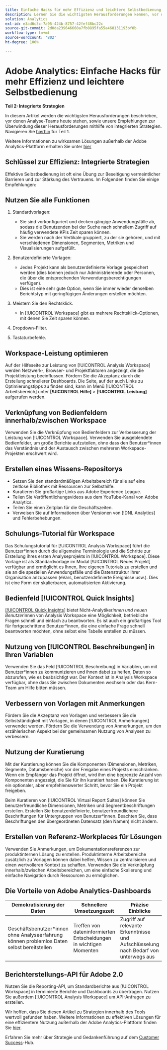 ```yaml
---
title: Einfache Hacks für mehr Effizienz und leichtere Selbstbedienung – Teil zwei
description: Lernen Sie die wichtigsten Herausforderungen kennen, vor denen Analytics-Teams heute stehen, und lernen Sie unsere Empfehlungen kennen, wie Sie sie mithilfe von integrierten Strategien bewältigen können.
solution: Analytics
exl-id: e3ad6c3c-7a95-424b-8757-42fef48bc22c
source-git-commit: 2d0da239646660a7fb0895fa55a468131193bf0b
workflow-type: tm+mt
source-wordcount: '802'
ht-degree: 100%

---
```


# Adobe Analytics: Einfache Hacks für mehr Effizienz und leichtere Selbstbedienung

**Teil 2: Integrierte Strategien**

In diesem Artikel werden die wichtigsten Herausforderungen beschrieben, vor denen Analyse-Teams heute stehen, sowie unsere Empfehlungen zur Überwindung dieser Herausforderungen mithilfe von integrierten Strategien. Navigieren Sie [hierhin](/help/strategy/analytics-simple-hacks-for-efficiency-part-one.md) für Teil 1.

Weitere Informationen zu wirksamen Lösungen außerhalb der Adobe Analytics-Plattform erhalten Sie unter [hier](https://docs.google.com/document/d/1fSrC/_yHW04K61K0Phe4dtg1nCU4jDsqrHWc8KVvsJWk/edit?usp=sharing)

## Schlüssel zur Effizienz: Integrierte Strategien

Effektive Selbstbedienung ist oft eine Übung zur Beseitigung vermeintlicher Barrieren und zur Stärkung des Vertrauens. Im Folgenden finden Sie einige Empfehlungen:

## Nutzen Sie alle Funktionen

1. Standardvorlagen:

   * Sie sind vorkonfiguriert und decken gängige Anwendungsfälle ab, sodass die Benutzenden bei der Suche nach schnellem Zugriff auf häufig verwendete KPIs Zeit sparen können.
   * Sie werden nach der Vertikale gruppiert, zu der sie gehören, und mit verschiedenen Dimensionen, Segmenten, Metriken und Visualisierungen aufgefüllt.

1. Benutzerdefinierte Vorlagen:

   * Jedes Projekt kann als benutzerdefinierte Vorlage gespeichert werden (dies können jedoch nur Administrierende oder Personen, die über die entsprechenden Verwendungsberechtigungen verfügen).
   * Dies ist eine sehr gute Option, wenn Sie immer wieder denselben Berichtstyp mit geringfügigen Änderungen erstellen möchten.

1. Meistern Sie den Rechtsklick.

   * In [!UICONTROL Workspace] gibt es mehrere Rechtsklick-Optionen, mit denen Sie Zeit sparen können.

1. Dropdown-Filter.

1. Tastaturbefehle.

## Workspace-Leistung optimieren

Auf der Hilfeseite zur Leistung von [!UICONTROL Analysis Workspace] werden Netzwerk-, Browser- und Projektfaktoren angezeigt, die die Projektleistung beeinflussen. Fördern Sie die Akzeptanz durch die Erstellung schnellerer Dashboards. Die Seite, auf der auch Links zu Optimierungstipps zu finden sind, kann im Menü [!UICONTROL Arbeitsbereich] unter **[!UICONTROL Hilfe]** > **[!UICONTROL Leistung]** aufgerufen werden.

## Verknüpfung von Bedienfeldern innerhalb/zwischen Workspace

Verwenden Sie die Verknüpfung von Bedienfeldern zur Verbesserung der Leistung von [!UICONTROL Workspace]. Verwenden Sie ausgeblendete Bedienfelder, um große Berichte aufzuteilen, ohne dass den Benutzer*innen das Verständnis und der Austausch zwischen mehreren Workspace-Projekten erschwert wird.

## Erstellen eines Wissens-Repositorys

* Setzen Sie den standardmäßigen Arbeitsbereich für alle auf eine zeitlose Bibliothek mit Ressourcen zur Selbsthilfe.
* Kuratieren Sie großartige Links aus Adobe Experience League.
* Teilen Sie Veröffentlichungsvideos aus dem YouTube-Kanal von Adobe Analytics.
* Teilen Sie einen Zeitplan für die Geschäftszeiten.
* Verweisen Sie auf Informationen über Versionen von [!DNL Analytics] und Fehlerbehebungen.

## Schulungs-Tutorial für Workspace

Das Schulungstutorial für [!UICONTROL Analysis Workspace] führt die Benutzer*innen durch die allgemeine Terminologie und die Schritte zur Erstellung ihres ersten Analyseprojekts in [!UICONTROL Workspace]. Diese Vorlage ist als Standardvorlage im Modal [!UICONTROL Neues Projekt] verfügbar und ermöglicht es Ihnen, Ihre eigenen Tutorials zu erstellen und sie an die speziellen Anwendungsfälle und die Datenstruktur Ihrer Organisation anzupassen (eVars, benutzerdefinierte Ereignisse usw.). Dies ist eine Form der skalierbaren, automatisierten Aktivierung.

## Bedienfeld [!UICONTROL Quick Insights]

[[!UICONTROL Quick Insights]](https://experienceleague.adobe.com/docs/analytics/analyze/analysis-workspace/panels/quickinsight.html?lang=de) bietet Nicht-Analytiker*innen und neuen Benutzer*innen von Analysis Workspace eine Möglichkeit, betriebliche Fragen schnell und einfach zu beantworten. Es ist auch ein großartiges Tool für fortgeschrittene Benutzer*innen, die eine einfache Frage schnell beantworten möchten, ohne selbst eine Tabelle erstellen zu müssen.

## Nutzung von [!UICONTROL Beschreibungen] in Ihren Variablen

Verwenden Sie das Feld [!UICONTROL Beschreibung] in Variablen, um mit Benutzer*innen zu kommunizieren und ihnen dabei zu helfen, Daten so abzurufen, wie es beabsichtigt war. Der Kontext ist in Analysis Workspace verfügbar, ohne dass Sie zwischen Dokumenten wechseln oder das Kern-Team um Hilfe bitten müssen.

## Verbessern von Vorlagen mit Anmerkungen

Fördern Sie die Akzeptanz von Vorlagen und verbessern Sie die Selbstständigkeit mit Vorlagen, in denen [!UICONTROL Anmerkungen] verwendet werden. Fördern Sie die Verwendung von Anmerkungen, um den erzählerischen Aspekt bei der gemeinsamen Nutzung von Analysen zu verbessern.

## Nutzung der Kuratierung

Mit der Kuratierung können Sie die Komponenten (Dimensionen, Metriken, Segmente, Datumsbereiche) vor der Freigabe eines Projekts einschränken. Wenn ein Empfänger das Projekt öffnet, wird ihm eine begrenzte Anzahl von Komponenten angezeigt, die Sie für ihn kuratiert haben. Die Kuratierung ist ein optionaler, aber empfehlenswerter Schritt, bevor Sie ein Projekt freigeben.

Beim Kuratieren von [!UICONTROL Virtual Report Suites] können Sie benutzerfreundliche Dimensionen, Metriken und Segmentbeschriftungen erstellen. Erstellen Sie benutzerdefinierte, benutzerfreundlichere Beschriftungen für Untergruppen von Benutzer*innen. Beachten Sie, dass Beschriftungen den übergeordneten Datensatz (den Namen) nicht ändern.

## Erstellen von Referenz-Workplaces für Lösungen

Verwenden Sie Anmerkungen, um Dokumentationsreferenzen zur produktinternen Lösung zu erstellen. Produktinterne Arbeitsbereiche zusätzlich zu Vorlagen können dabei helfen, Wissen zu zentralisieren und einen wertvolleren Kontext zu schaffen. Verwenden Sie die Verknüpfung innerhalb/zwischen Arbeitsbereichen, um eine einfache Skalierung und einfache Navigation durch Ressourcen zu ermöglichen.

## Die Vorteile von Adobe Analytics-Dashboards

| Demokratisierung der Daten | Schnellere Umsetzungszeit | Präzise Einblicke | Benutzerfreundlichkeit |
| --- | --- | --- | --- |
| Geschäftsbenutzer*innen ohne Analyseerfahrung können problemlos Daten selbst bereitstellen | Treffen von dateninformierten Entscheidungen in wichtigen Momenten | Zugriff auf relevante Erkenntnisse und Aufschlüsselung nach Bedarf von unterwegs aus | Reibungslose Nutzung über eine intuitive Schnittstelle für Mobilgeräte |

## Berichterstellungs-API für Adobe 2.0

Nutzen Sie die Reporting-API, um Standardberichte aus [!UICONTROL Workspace] in terminierte Berichte und Dashboards zu übertragen. Nutzen Sie außerdem [!UICONTROL Analysis Workspace] um API-Anfragen zu erstellen.

Wir hoffen, dass Sie diesen Artikel zu Strategien innerhalb des Tools wertvoll gefunden haben. Weitere Informationen zu effektiven Lösungen für eine effizientere Nutzung außerhalb der Adobe Analytics-Plattform finden Sie [hier](https://docs.google.com/document/d/1fSrC/_yHW04K61K0Phe4dtg1nCU4jDsqrHWc8KVvsJWk/edit?usp=sharing).

Erfahren Sie mehr über Strategie und Gedankenführung auf dem [Customer Success](https://experienceleague.adobe.com/docs/customer-success/customer-success/overview.html?lang=de)-Hub.